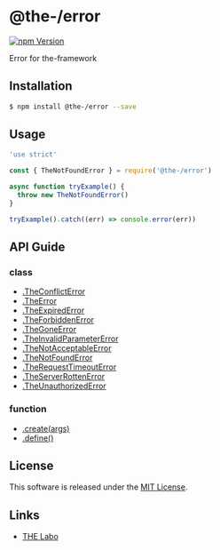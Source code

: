 @the-/error
==========

<!---
This file is generated by the-tmpl. Do not update manually.
--->

<!-- Badge Start -->
<a name="badges"></a>

[![npm Version][bd_npm_shield_url]][bd_npm_url]

[bd_repo_url]: https://github.com/the-labo/the
[bd_travis_url]: http://travis-ci.org/the-labo/the
[bd_travis_shield_url]: http://img.shields.io/travis/the-labo/the.svg?style=flat
[bd_travis_com_url]: http://travis-ci.com/the-labo/the
[bd_travis_com_shield_url]: https://api.travis-ci.com/the-labo/the.svg?token=
[bd_license_url]: https://github.com/the-labo/the/blob/master/LICENSE
[bd_npm_url]: http://www.npmjs.org/package/@the-/error
[bd_npm_shield_url]: http://img.shields.io/npm/v/@the-/error.svg?style=flat
[bd_standard_url]: http://standardjs.com/
[bd_standard_shield_url]: https://img.shields.io/badge/code%20style-standard-brightgreen.svg

<!-- Badge End -->


<!-- Description Start -->
<a name="description"></a>

Error for the-framework

<!-- Description End -->


<!-- Overview Start -->
<a name="overview"></a>



<!-- Overview End -->


<!-- Sections Start -->
<a name="sections"></a>

<!-- Section from "doc/readme/01.Installation.md.hbs" Start -->

<a name="section-doc-readme-01-installation-md"></a>

Installation
-----

```bash
$ npm install @the-/error --save
```


<!-- Section from "doc/readme/01.Installation.md.hbs" End -->

<!-- Section from "doc/readme/02.Usage.md.hbs" Start -->

<a name="section-doc-readme-02-usage-md"></a>

Usage
---------

```javascript
'use strict'

const { TheNotFoundError } = require('@the-/error')

async function tryExample() {
  throw new TheNotFoundError()
}

tryExample().catch((err) => console.error(err))

```


<!-- Section from "doc/readme/02.Usage.md.hbs" End -->


<!-- Sections Start -->

<a name="api"></a>

## API Guide

### class
- [.TheConflictError](./doc/api/api.md#module_@the-/error.TheConflictError)
- [.TheError](./doc/api/api.md#module_@the-/error.TheError)
- [.TheExpiredError](./doc/api/api.md#module_@the-/error.TheExpiredError)
- [.TheForbiddenError](./doc/api/api.md#module_@the-/error.TheForbiddenError)
- [.TheGoneError](./doc/api/api.md#module_@the-/error.TheGoneError)
- [.TheInvalidParameterError](./doc/api/api.md#module_@the-/error.TheInvalidParameterError)
- [.TheNotAcceptableError](./doc/api/api.md#module_@the-/error.TheNotAcceptableError)
- [.TheNotFoundError](./doc/api/api.md#module_@the-/error.TheNotFoundError)
- [.TheRequestTimeoutError](./doc/api/api.md#module_@the-/error.TheRequestTimeoutError)
- [.TheServerRottenError](./doc/api/api.md#module_@the-/error.TheServerRottenError)
- [.TheUnauthorizedError](./doc/api/api.md#module_@the-/error.TheUnauthorizedError)
### function
- [.create(args)](./doc/api/api.md#module_@the-/error.create)
- [.define()](./doc/api/api.md#module_@the-/error.define)

<!-- LICENSE Start -->
<a name="license"></a>

License
-------
This software is released under the [MIT License](https://github.com/the-labo/the/blob/master/LICENSE).

<!-- LICENSE End -->


<!-- Links Start -->
<a name="links"></a>

Links
------

+ [THE Labo][the_labo_url]

[the_labo_url]: https://github.com/the-labo

<!-- Links End -->
